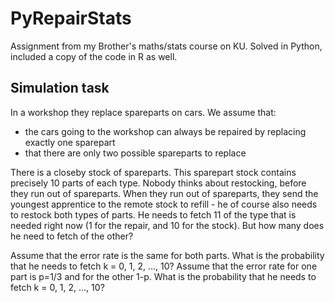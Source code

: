 # PyRepairStats
Assignment from my Brother's maths/stats course on KU.
Solved in Python, included a copy of the code in R as well.

## Simulation task
In a workshop they replace spareparts on cars.
We assume that:
- the cars going to the workshop can always be repaired by replacing exactly one sparepart
- that there are only two possible spareparts to replace

There is a closeby stock of spareparts.
This sparepart stock contains precisely 10 parts of each type.
Nobody thinks about restocking, before they run out of spareparts.
When they run out of spareparts, they send the youngest apprentice to the remote stock to refill - he of course also needs to restock both types of parts.
He needs to fetch 11 of the type that is needed right now (1 for the repair, and 10 for the stock).
But how many does he need to fetch of the other?

Assume that the error rate is the same for both parts. What is the probability that he needs to fetch k = 0, 1, 2, ..., 10?
Assume that the error rate for one part is p=1/3 and for the other 1-p. What is the probability that he needs to fetch k = 0, 1, 2, ..., 10?